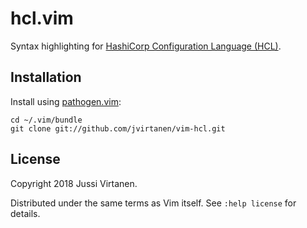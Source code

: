 # hcl.vim

Syntax highlighting for [HashiCorp Configuration Language (HCL)][HCL].

  [HCL]: https://github.com/hashicorp/hcl

## Installation

Install using [pathogen.vim][]:
```
cd ~/.vim/bundle
git clone git://github.com/jvirtanen/vim-hcl.git
```

  [pathogen.vim]: https://github.com/tpope/vim-pathogen

## License

Copyright 2018 Jussi Virtanen.

Distributed under the same terms as Vim itself. See `:help license` for
details.
